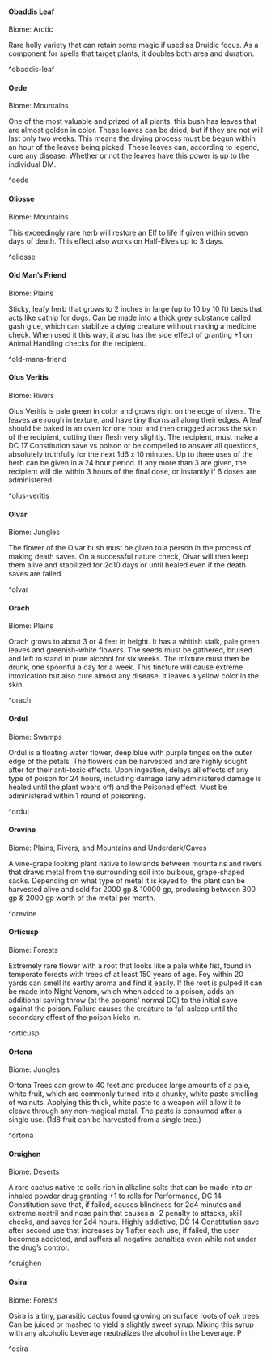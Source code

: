 #### Obaddis Leaf

Biome: Arctic

Rare holly variety that can retain some magic if used as Druidic focus. As a component for spells that target plants, it doubles both area and duration. 

^obaddis-leaf

#### Oede

Biome: Mountains

One of the most valuable and prized of all plants, this bush has leaves that are almost golden in color. These leaves can be dried, but if they are not will last only two weeks. This means the drying process must be begun within an hour of the leaves being picked. These leaves can, according to legend, cure any disease. Whether or not the leaves have this power is up to the individual DM. 

^oede

#### Oliosse

Biome: Mountains

This exceedingly rare herb will restore an Elf to life if given within seven days of death. This effect also works on Half-Elves up to 3 days. 

^oliosse

#### Old Man’s Friend

Biome: Plains

Sticky, leafy herb that grows to 2 inches in large (up to 10 by 10 ft) beds that acts like catnip for dogs. Can be made into a thick grey substance called gash glue, which can stabilize a dying creature without making a medicine check. When used it this way, it also has the side effect of granting +1 on Animal Handling checks for the recipient. 

^old-mans-friend

#### Olus Veritis

Biome: Rivers

Olus Veritis is pale green in color and grows right on the edge of rivers. The leaves are rough in texture, and have tiny thorns all along their edges. A leaf should be baked in an oven for one hour and then dragged across the skin of the recipient, cutting their flesh very slightly. The recipient, must make a DC 17 Constitution save vs poison or be compelled to answer all questions, absolutely truthfully for the next 1d6 x 10 minutes. Up to three uses of the herb can be given in a 24 hour period. If any more than 3 are given, the recipient will die within 3 hours of the final dose, or instantly if 6 doses are administered. 

^olus-veritis

#### Olvar

Biome: Jungles

The flower of the Olvar bush must be given to a person in the process of making death saves. On a successful nature check, Olvar will then keep them alive and stabilized for 2d10 days or until healed even if the death saves are failed. 

^olvar

#### Orach

Biome: Plains

Orach grows to about 3 or 4 feet in height. It has a whitish stalk, pale green leaves and greenish-white flowers. The seeds must be gathered, bruised and left to stand in pure alcohol for six weeks. The mixture must then be drunk, one spoonful a day for a week. This tincture will cause extreme intoxication but also cure almost any disease. It leaves a yellow color in the skin. 

^orach

#### Ordul

Biome: Swamps

Ordul is a floating water flower, deep blue with purple tinges on the outer edge of the petals. The flowers can be harvested and are highly sought after for their anti-toxic effects. Upon ingestion, delays all effects of any type of poison for 24 hours, including damage (any administered damage is healed until the plant wears off) and the Poisoned effect. Must be administered within 1 round of poisoning. 

^ordul

#### Orevine

Biome: Plains, Rivers, and Mountains and Underdark/Caves

A vine-grape looking plant native to lowlands between mountains and rivers that draws metal from the surrounding soil into bulbous, grape-shaped sacks. Depending on what type of metal it is keyed to, the plant can be harvested alive and sold for 2000 gp & 10000 gp, producing between 300 gp & 2000 gp worth of the metal per month. 

^orevine

#### Orticusp

Biome: Forests

Extremely rare flower with a root that looks like a pale white fist, found in temperate forests with trees of at least 150 years of age. Fey within 20 yards can smell its earthy aroma and find it easily. If the root is pulped it can be made into Night Venom, which when added to a poison, adds an additional saving throw (at the poisons' normal DC) to the initial save against the poison. Failure causes the creature to fall asleep until the secondary effect of the poison kicks in. 

^orticusp

#### Ortona

Biome: Jungles

Ortona Trees can grow to 40 feet and produces large amounts of a pale, white fruit, which are commonly turned into a chunky, white paste smelling of walnuts. Applying this thick, white paste to a weapon will allow it to cleave through any non-magical metal. The paste is consumed after a single use. (1d8 fruit can be harvested from a single tree.) 

^ortona

#### Oruighen

Biome: Deserts

A rare cactus native to soils rich in alkaline salts that can be made into an inhaled powder drug granting +1 to rolls for Performance, DC 14 Constitution save that, if failed, causes blindness for 2d4 minutes and extreme nostril and nose pain that causes a -2 penalty to attacks, skill checks, and saves for 2d4 hours. Highly addictive, DC 14 Constitution save after second use that increases by 1 after each use; if failed, the user becomes addicted, and suffers all negative penalties even while not under the drug’s control. 

^oruighen

#### Osira

Biome: Forests

Osira is a tiny, parasitic cactus found growing on surface roots of oak trees. Can be juiced or mashed to yield a slightly sweet syrup. Mixing this syrup with any alcoholic beverage neutralizes the alcohol in the beverage. P 

^osira

